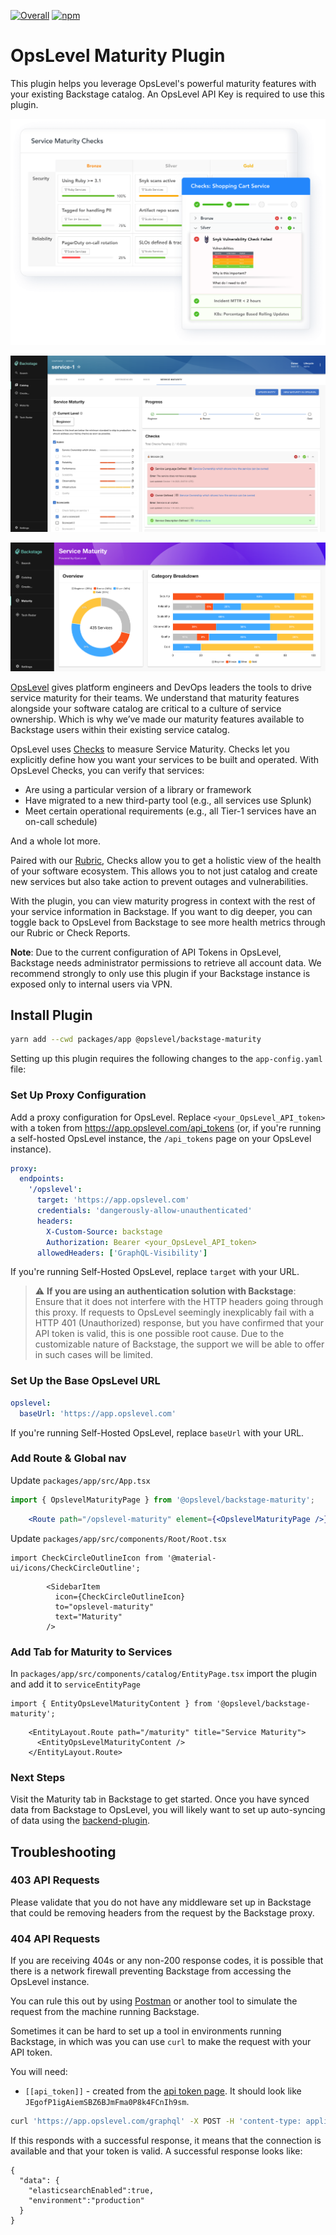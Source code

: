 [![Overall](https://img.shields.io/endpoint?style=flat&url=https%3A%2F%2Fapp.opslevel.com%2Fapi%2Fservice_level%2FSX_5tBBV3PXtQcTEe4j6kGw_Sm0ys-piO0swtoWKCwo)](https://app.opslevel.com/services/backstage_plugin/maturity-report)
[![npm](https://img.shields.io/npm/v/@opslevel/backstage-maturity)](https://www.npmjs.com/package/@opslevel/backstage-maturity)

# OpsLevel Maturity Plugin

This plugin helps you leverage OpsLevel's powerful maturity features with your existing Backstage catalog. An OpsLevel API Key is required to use this plugin.

![](docs/rubric.png)

![](docs/maturity-on-service.png)

![](docs/maturity-report.png)

[OpsLevel](https://www.opslevel.com/) gives platform engineers and DevOps leaders the tools to drive service maturity for their teams. We understand that maturity features alongside your software catalog are critical to a culture of service ownership. Which is why we’ve made our maturity features available to Backstage users within their existing service catalog.

OpsLevel uses [Checks](https://www.opslevel.com/docs/getting-started-with-checks) to measure Service Maturity. Checks let you explicitly define how you want your services to be built and operated.
With OpsLevel Checks, you can verify that services:
* Are using a particular version of a library or framework
* Have migrated to a new third-party tool (e.g., all services use Splunk)
* Meet certain operational requirements (e.g., all Tier-1 services have an on-call schedule)

And a whole lot more.

Paired with our [Rubric](https://www.opslevel.com/docs/getting-started-with-rubrics), Checks allow you to get a holistic view of the health of your software ecosystem. This allows you to not just catalog and create new services but also take action to prevent outages and vulnerabilities.

With the plugin, you can view maturity progress in context with the rest of your service information in Backstage. If you want to dig deeper, you can toggle back to OpsLevel from Backstage to see more health metrics through our Rubric or Check Reports.

**Note**: Due to the current configuration of API Tokens in OpsLevel, Backstage needs administrator permissions to retrieve all account data. We recommend strongly to only use this plugin if your Backstage instance is exposed only to internal users via VPN.


## Install Plugin

```bash
yarn add --cwd packages/app @opslevel/backstage-maturity
```

Setting up this plugin requires the following changes to the `app-config.yaml` file:

### Set Up Proxy Configuration

Add a proxy configuration for OpsLevel. Replace `<your_OpsLevel_API_token>` with a token from https://app.opslevel.com/api_tokens (or, if you're running a self-hosted OpsLevel instance, the `/api_tokens` page on your OpsLevel instance).

```yaml
proxy:
  endpoints:
    '/opslevel':
      target: 'https://app.opslevel.com'
      credentials: 'dangerously-allow-unauthenticated'
      headers:
        X-Custom-Source: backstage
        Authorization: Bearer <your_OpsLevel_API_token>
      allowedHeaders: ['GraphQL-Visibility']
```

If you're running Self-Hosted OpsLevel, replace `target` with your URL.

> :warning: **If you are using an authentication solution with Backstage**: Ensure that it does not interfere with the HTTP headers going through this proxy. If requests to OpsLevel seemingly inexplicably fail with a HTTP 401 (Unauthorized) response, but you have confirmed that your API token is valid, this is one possible root cause. Due to the customizable nature of Backstage, the support we will be able to offer in such cases will be limited.

### Set Up the Base OpsLevel URL

```yaml
opslevel:
  baseUrl: 'https://app.opslevel.com'
```

If you're running Self-Hosted OpsLevel, replace `baseUrl` with your URL.

### Add Route & Global nav

Update `packages/app/src/App.tsx`

```jsx
import { OpslevelMaturityPage } from '@opslevel/backstage-maturity';
```
```jsx
    <Route path="/opslevel-maturity" element={<OpslevelMaturityPage />}/>
```


Update `packages/app/src/components/Root/Root.tsx`

```tsx
import CheckCircleOutlineIcon from '@material-ui/icons/CheckCircleOutline';

```
```tsx
        <SidebarItem
          icon={CheckCircleOutlineIcon}
          to="opslevel-maturity"
          text="Maturity"
        />
```


### Add Tab for Maturity to Services

In `packages/app/src/components/catalog/EntityPage.tsx` import the plugin and add it to `serviceEntityPage`

```tsx
import { EntityOpsLevelMaturityContent } from '@opslevel/backstage-maturity';
```
```tsx
    <EntityLayout.Route path="/maturity" title="Service Maturity">
      <EntityOpsLevelMaturityContent />
    </EntityLayout.Route>
```

### Next Steps

Visit the Maturity tab in Backstage to get started. Once you have synced data from Backstage to OpsLevel, you will likely want to set up auto-syncing of data using the [backend-plugin](https://github.com/OpsLevel/backstage-plugin-backend).


## Troubleshooting

### 403 API Requests

Please validate that you do not have any middleware set up in Backstage that could be removing headers from the request by the Backstage proxy.

### 404 API Requests

If you are receiving 404s or any non-200 response codes, it is possible that there is a network firewall preventing Backstage from accessing the OpsLevel instance.

You can rule this out by using [Postman](https://www.postman.com/downloads/) or another tool to simulate the request from the machine running Backstage.

Sometimes it can be hard to set up a tool in environments running Backstage, in which was you can use `curl` to make the request with your API token.

You will need:

- `[[api_token]]` - created from the [api token page](https://app.opslevel.com/api_tokens). It should look like `JEgofP1igAiemSBZ6BJmFma0P8k4FCnIh9sm`.


```sh
curl 'https://app.opslevel.com/graphql' -X POST -H 'content-type: application/json' -H 'graphql-visibility: internal' -H "Authorization: Bearer [[api_token]]" --data-raw '{"operationName":"requestApplicationConfigs","variables":{},"query":"query requestApplicationConfigs {\n  elasticsearchEnabled\n  environment\n}"}'
```

If this responds with a successful response, it means that the connection is available and that your token is valid. A successful response looks like:

```
{
  "data": {
    "elasticsearchEnabled":true,
    "environment":"production"
  }
}
```